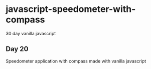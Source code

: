 # javascript-speedometer-with-compass

30 day vanilla javascript

## Day 20

Speedometer application with compass made with vanilla javascript
